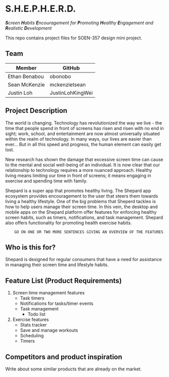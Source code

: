 # S.H.E.P.H.E.R.D.

<p>
    <em>
        <strong>S</strong>creen
        <strong>H</strong>abits
        <strong>E</strong>ncouragement
        for
        <strong>P</strong>romoting
        <strong>H</strong>ealthy
        <strong>E</strong>ngagement
        and
        <strong>R</strong>ealistic
        <strong>D</strong>evelopment
    </em>
</p>

This repo contains project files for SOEN-357 design mini project.

## Team

| Member | GitHub |
| ---- | ------ |
| Ethan Benabou | obonobo |
| Sean McKenzie | mckenzietsean |
| Justin Loh |JustinLohKingWei |

## Project Description

The world is changing. Technology has revolutionized the way we live - the time
that people spend in front of screens has risen and risen with no end in sight;
work, school, and entertainment are now almost universally situated within the
realm of technology. In many ways, our lives are easier than ever... But in all
this speed and progress, the human element can easily get lost.

New research has shown the damage that excessive screen time can cause to the
mental and social well-being of an individual. It is now clear that our
relationship to technology requires a more nuanced approach. Healthy living
means limiting our time in front of screens; it means engaging in exercise and
spending time with family.

Shepard is a super app that promotes healthy living. The Shepard app ecosystem
provides encouragement to the user that steers them towards living a healthy
lifestyle. One of the big problems that Sheperd tackles is how to help users
manage their screen time. In this vein, the desktop and mobile apps on the
Shepard platform offer features for enforcing healthy screen habits, such as
timers, notifications, and task management. Shepard also offers functionality
for promoting health exercise habits.

        GO ON ONE OR TWO MORE SENTENCES GIVING AN OVERVIEW OF THE FEATURES



## Who is this for?

Shepard is designed for regular consumers that have a need for assistance in
managing their screen time and lifestyle habits.

## Feature List (Product Requirements)

1. Screen time management features
    - Task timers
    - Notifications for tasks/timer events
    - Task management
        - Todo list
2. Exercise features
    - Stats tracker
    - Save and manage workouts
    - Scheduling
    - Timers

## Competitors and product inspiration

Write about some similar products that are already on the market.
